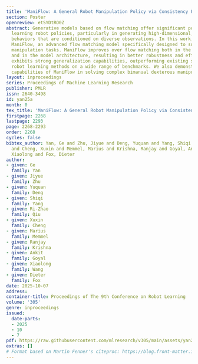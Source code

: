```yaml
---
title: 'ManiFlow: A General Robot Manipulation Policy via Consistency Flow Training'
section: Poster
openreview: etSYDtRO0Z
abstract: Generative models based on flow matching offer significant potential for
  learning robot policies, particularly in generating high-dimensional, dexterous
  behaviors that are conditioned on diverse observations. In this work, we introduce
  ManiFlow, an advanced flow matching model specifically designed to support dexterous
  manipulation tasks. ManiFlow improves over flow matching both in the learning procedure
  and in the model architecture, resulting in better robustness and efficacy. It consistently
  exhibits strong generalization capabilities, outperforming existing state-of-the-art
  robot learning methods on a wide range of benchmarks. We also demonstrate the powerful
  capabilities of ManiFlow in solving complex bimanual dexterous manipulation challenges.
layout: inproceedings
series: Proceedings of Machine Learning Research
publisher: PMLR
issn: 2640-3498
id: yan25a
month: 0
tex_title: 'ManiFlow: A General Robot Manipulation Policy via Consistency Flow Training'
firstpage: 2268
lastpage: 2293
page: 2268-2293
order: 2268
cycles: false
bibtex_author: Yan, Ge and Zhu, Jiyue and Deng, Yuquan and Yang, Shiqi and Qiu, Ri-Zhao
  and Cheng, Xuxin and Memmel, Marius and Krishna, Ranjay and Goyal, Ankit and Wang,
  Xiaolong and Fox, Dieter
author:
- given: Ge
  family: Yan
- given: Jiyue
  family: Zhu
- given: Yuquan
  family: Deng
- given: Shiqi
  family: Yang
- given: Ri-Zhao
  family: Qiu
- given: Xuxin
  family: Cheng
- given: Marius
  family: Memmel
- given: Ranjay
  family: Krishna
- given: Ankit
  family: Goyal
- given: Xiaolong
  family: Wang
- given: Dieter
  family: Fox
date: 2025-10-07
address:
container-title: Proceedings of The 9th Conference on Robot Learning
volume: '305'
genre: inproceedings
issued:
  date-parts:
  - 2025
  - 10
  - 7
pdf: https://raw.githubusercontent.com/mlresearch/v305/main/assets/yan25a/yan25a.pdf
extras: []
# Format based on Martin Fenner's citeproc: https://blog.front-matter.io/posts/citeproc-yaml-for-bibliographies/
---
```

